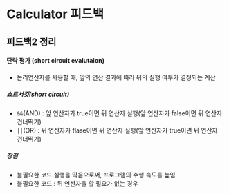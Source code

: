 Calculator 피드백
================
피드백2 정리 
---------------------
#### 단락 평가 (short circuit evalutaion)
- 논리연산자를 사용할 때, 앞의 연산 결과에 따라 뒤의 실행 여부가 결정되는 계산
##### 쇼트서킷(short circuit)
- `&&`(AND) : 앞 연산자가 true이면 뒤 연산자 실행(앞 연산자가 false이면 뒤 연산자 건너뛰기)
- `||`(OR) : 뒤 연산자가 flase이면 뒤 연산자 실행(앞 연산자가 true이면 뒤 연산자 건너뛰기)
##### 장점
- 불필요한 코드 실행을 막음으로써, 프로그램의 수행 속도를 높임
- 불필요한 코드 : 뒤 연산자을 할 필요가 없는 경우

<br>
